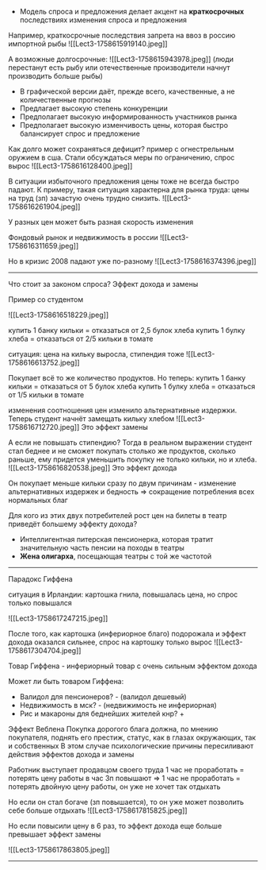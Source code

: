 - Модель спроса и предложения делает акцент на **краткосрочных** последствиях изменения спроса и предложения

Например, краткосрочные последствия запрета на ввоз в россию импортной рыбы
![[Lect3-1758615919140.jpeg]]

А возможные долгосрочные:
![[Lect3-1758615943978.jpeg]]
 (люди перестанут есть рыбу или отечественные производители начнут производить больше рыбы)

- В графической версии даёт, прежде всего, качественные, а не количественные прогнозы
- Предлагает высокую степень конкуренции
- Предполагает высокую информированность участников рынка
- Предполагает высокую изменчивость цены, которая быстро балансирует спрос и предложение

Как долго может сохраняться дефицит?
пример с огнестрельным оружием в сша. Стали обсуждаться меры по ограничению, спрос вырос
![[Lect3-1758616128400.jpeg]]

В ситуации избыточного предложения цены тоже не всегда быстро падают. К примеру, такая ситуация характерна для рынка труда: цены на труд (зп) зачастую очень трудно снизить.
![[Lect3-1758616261904.jpeg]]

У разных цен может быть разная скорость изменения

Фондовый рынок и недвижимость в россии
![[Lect3-1758616311659.jpeg]]

Но в кризис 2008 падают уже по-разному
![[Lect3-1758616374396.jpeg]]

---

Что стоит за законом спроса? Эффект дохода и замены

Пример со студентом

![[Lect3-1758616518229.jpeg]]

купить 1 банку кильки = отказаться от 2,5 булок хлеба
купить 1 булку хлеба = отказаться от 2/5 кильки в томате

ситуация: цена на кильку выросла, стипендия тоже
![[Lect3-1758616613752.jpeg]]

Покупает всё то же количество продуктов. Но теперь:
купить 1 банку кильки = отказаться от 5 булок хлеба
купить 1 булку хлеба = отказаться от 1/5 кильки в томате

изменения соотношения цен изменило альтернативные издержки. Теперь студент начнёт замещать кильку хлебом
![[Lect3-1758616712720.jpeg]]
Это эффект замены

А если не повышать стипендию?
Тогда в реальном выражении студент стал беднее и не сможет покупать столько же продуктов, сколько раньше, ему придется уменьшить покупку не только кильки, но и хлеба. 
![[Lect3-1758616820538.jpeg]]
Это эффект дохода

Он покупает меньше кильки сразу по двум причинам - изменение альтернативных издержек и бедность => сокращение потребления всех нормальных благ

Для кого из этих двух потребителей рост цен на билеты в театр приведёт большему эффекту дохода?
- Интеллигентная питерская пенсионерка, которая тратит значительную часть пенсии на походы в театры
- **Жена олигарха**, посещающая театры с той же частотой

---

Парадокс Гиффена

ситуация в Ирландии: картошка гнила, повышалась цена, но спрос только повышался

![[Lect3-1758617247215.jpeg]]

После того, как картошка (инфериорное благо) подорожала и эффект дохода оказался сильнее, спрос на картошку только вырос
![[Lect3-1758617304704.jpeg]]

Товар Гиффена - инфериорный товар с очень сильным эффектом дохода

Может ли быть товаром Гиффена:
- Валидол для пенсионеров? - (валидол дешевый)
- Недвижимость в мск? - (недвижимость не инфериорная)
- Рис и макароны для беднейших жителей кнр? +

Эффект Веблена
Покупка дорогого блага должна, по мнению покупателя, поднять его престиж, статус, как в глазах окружающих, так и собственных
В этом случае психологические причины пересиливают действия эффектов дохода и замены

Работник выступает продавцом своего труда
1 час не проработать = потерять цену работы в час
Зп повышают => 1 час не проработать = потерять двойную цену работы, он уже не хочет так отдыхать

Но если он стал богаче (зп повышается), то он уже может позволить себе больше отдыхать
![[Lect3-1758617815825.jpeg]]

Но если повысили цену в 6 раз, то эффект дохода еще больше превышает эффект замены

![[Lect3-1758617863805.jpeg]]

---

